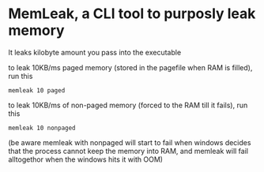 # MemLeak, a CLI tool to purposly leak memory


It leaks kilobyte amount you pass into the executable


to leak 10KB/ms paged memory (stored in the pagefile when RAM is filled), run this

```
memleak 10 paged
```



to leak 10KB/ms of non-paged memory (forced to the RAM till it fails), run this

```
memleak 10 nonpaged
```


(be aware memleak with nonpaged will start to fail when windows decides that the process cannot keep the memory into RAM, and memleak will fail alltogethor when the windows hits it with OOM)